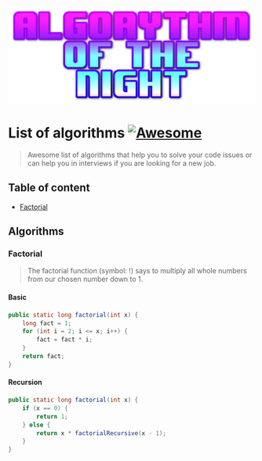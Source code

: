 ![Algorythm of the night](https://github.com/massoprod/algorythm-of-the-night/blob/master/logo.png?raw=true)

# List of algorithms [![Awesome](https://cdn.rawgit.com/sindresorhus/awesome/d7305f38d29fed78fa85652e3a63e154dd8e8829/media/badge.svg)](https://github.com/sindresorhus/awesome)

> Awesome list of algorithms that help you to solve your code issues or can help you in interviews if you are looking for a new job.

## Table of content
* [Factorial](#factorial)

## Algorithms

### Factorial
> The factorial function (symbol: !) says to multiply all whole numbers from our chosen number down to 1.

#### Basic
```java
public static long factorial(int x) {
    long fact = 1;
    for (int i = 2; i <= x; i++) {
        fact = fact * i;
    }
    return fact;
}
```
#### Recursion
```java
public static long factorial(int x) {
    if (x == 0) {
        return 1;
    } else {
        return x * factorialRecursive(x - 1);
    }
}
```
